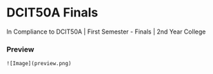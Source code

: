 # DCIT50A Finals
 In Compliance to DCIT50A | First Semester - Finals | 2nd Year College

### Preview
```
![Image](preview.png)
